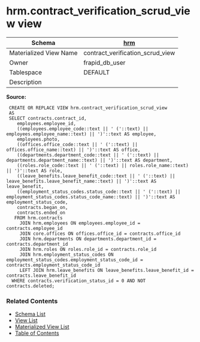 # hrm.contract_verification_scrud_view view

| Schema | [hrm](../../schemas/hrm.md) |
| ------ | ----------------------------------------------- |
| Materialized View Name | contract_verification_scrud_view |
| Owner | frapid_db_user |
| Tablespace | DEFAULT |
| Description |  |

**Source:**

```plpgsql
 CREATE OR REPLACE VIEW hrm.contract_verification_scrud_view
 AS
 SELECT contracts.contract_id,
    employees.employee_id,
    ((employees.employee_code::text || ' ('::text) || employees.employee_name::text) || ')'::text AS employee,
    employees.photo,
    ((offices.office_code::text || ' ('::text) || offices.office_name::text) || ')'::text AS office,
    ((departments.department_code::text || ' ('::text) || departments.department_name::text) || ')'::text AS department,
    ((roles.role_code::text || ' ('::text) || roles.role_name::text) || ')'::text AS role,
    ((leave_benefits.leave_benefit_code::text || ' ('::text) || leave_benefits.leave_benefit_name::text) || ')'::text AS leave_benefit,
    ((employment_status_codes.status_code::text || ' ('::text) || employment_status_codes.status_code_name::text) || ')'::text AS employment_status_code,
    contracts.began_on,
    contracts.ended_on
   FROM hrm.contracts
     JOIN hrm.employees ON employees.employee_id = contracts.employee_id
     JOIN core.offices ON offices.office_id = contracts.office_id
     JOIN hrm.departments ON departments.department_id = contracts.department_id
     JOIN hrm.roles ON roles.role_id = contracts.role_id
     JOIN hrm.employment_status_codes ON employment_status_codes.employment_status_code_id = contracts.employment_status_code_id
     LEFT JOIN hrm.leave_benefits ON leave_benefits.leave_benefit_id = contracts.leave_benefit_id
  WHERE contracts.verification_status_id = 0 AND NOT contracts.deleted;
```


### Related Contents
* [Schema List](../../schemas.md)
* [View List](../../views.md)
* [Materialized View List](../../materialized-views.md)
* [Table of Contents](../../README.md)

